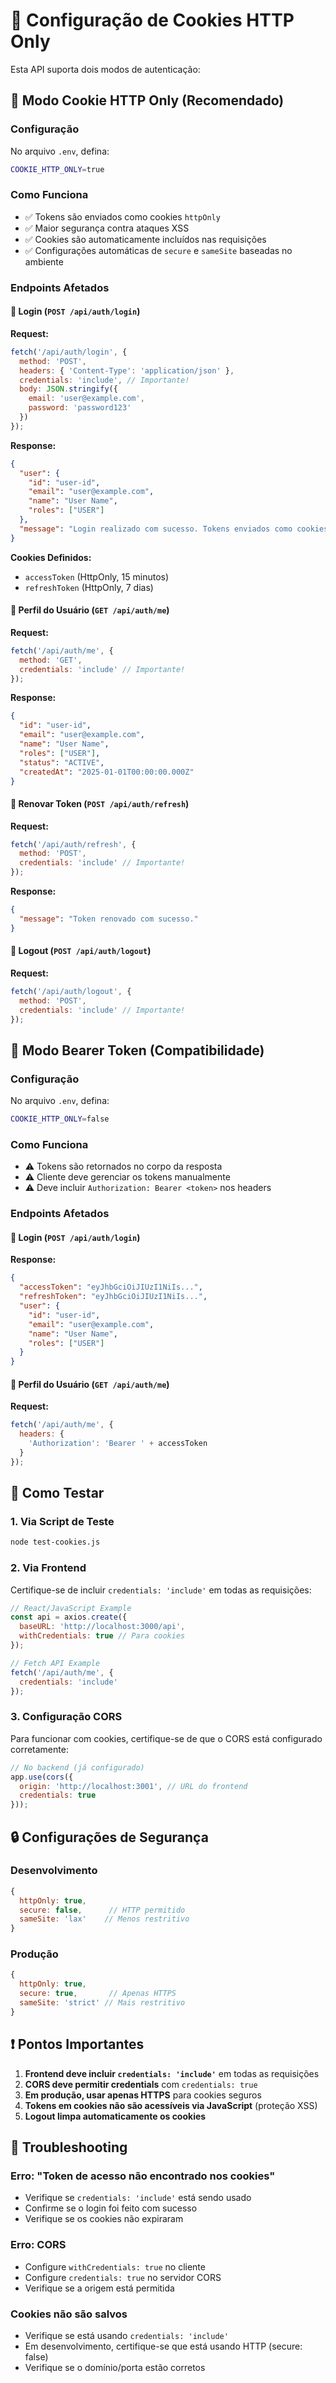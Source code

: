 # 🍪 Configuração de Cookies HTTP Only

Esta API suporta dois modos de autenticação:

## 🔐 Modo Cookie HTTP Only (Recomendado)

### Configuração
No arquivo `.env`, defina:
```bash
COOKIE_HTTP_ONLY=true
```

### Como Funciona
- ✅ Tokens são enviados como cookies `httpOnly`
- ✅ Maior segurança contra ataques XSS
- ✅ Cookies são automaticamente incluídos nas requisições
- ✅ Configurações automáticas de `secure` e `sameSite` baseadas no ambiente

### Endpoints Afetados

#### 🔑 Login (`POST /api/auth/login`)
**Request:**
```javascript
fetch('/api/auth/login', {
  method: 'POST',
  headers: { 'Content-Type': 'application/json' },
  credentials: 'include', // Importante!
  body: JSON.stringify({
    email: 'user@example.com',
    password: 'password123'
  })
});
```

**Response:**
```json
{
  "user": {
    "id": "user-id",
    "email": "user@example.com",
    "name": "User Name",
    "roles": ["USER"]
  },
  "message": "Login realizado com sucesso. Tokens enviados como cookies HTTP Only."
}
```

**Cookies Definidos:**
- `accessToken` (HttpOnly, 15 minutos)
- `refreshToken` (HttpOnly, 7 dias)

#### 👤 Perfil do Usuário (`GET /api/auth/me`)
**Request:**
```javascript
fetch('/api/auth/me', {
  method: 'GET',
  credentials: 'include' // Importante!
});
```

**Response:**
```json
{
  "id": "user-id",
  "email": "user@example.com",
  "name": "User Name",
  "roles": ["USER"],
  "status": "ACTIVE",
  "createdAt": "2025-01-01T00:00:00.000Z"
}
```

#### 🔄 Renovar Token (`POST /api/auth/refresh`)
**Request:**
```javascript
fetch('/api/auth/refresh', {
  method: 'POST',
  credentials: 'include' // Importante!
});
```

**Response:**
```json
{
  "message": "Token renovado com sucesso."
}
```

#### 🚪 Logout (`POST /api/auth/logout`)
**Request:**
```javascript
fetch('/api/auth/logout', {
  method: 'POST',
  credentials: 'include' // Importante!
});
```

## 🔑 Modo Bearer Token (Compatibilidade)

### Configuração
No arquivo `.env`, defina:
```bash
COOKIE_HTTP_ONLY=false
```

### Como Funciona
- ⚠️ Tokens são retornados no corpo da resposta
- ⚠️ Cliente deve gerenciar os tokens manualmente
- ⚠️ Deve incluir `Authorization: Bearer <token>` nos headers

### Endpoints Afetados

#### 🔑 Login (`POST /api/auth/login`)
**Response:**
```json
{
  "accessToken": "eyJhbGciOiJIUzI1NiIs...",
  "refreshToken": "eyJhbGciOiJIUzI1NiIs...",
  "user": {
    "id": "user-id",
    "email": "user@example.com",
    "name": "User Name",
    "roles": ["USER"]
  }
}
```

#### 👤 Perfil do Usuário (`GET /api/auth/me`)
**Request:**
```javascript
fetch('/api/auth/me', {
  headers: {
    'Authorization': 'Bearer ' + accessToken
  }
});
```

## 🧪 Como Testar

### 1. Via Script de Teste
```bash
node test-cookies.js
```

### 2. Via Frontend
Certifique-se de incluir `credentials: 'include'` em todas as requisições:

```javascript
// React/JavaScript Example
const api = axios.create({
  baseURL: 'http://localhost:3000/api',
  withCredentials: true // Para cookies
});

// Fetch API Example
fetch('/api/auth/me', {
  credentials: 'include'
});
```

### 3. Configuração CORS
Para funcionar com cookies, certifique-se de que o CORS está configurado corretamente:

```javascript
// No backend (já configurado)
app.use(cors({
  origin: 'http://localhost:3001', // URL do frontend
  credentials: true
}));
```

## 🔒 Configurações de Segurança

### Desenvolvimento
```javascript
{
  httpOnly: true,
  secure: false,      // HTTP permitido
  sameSite: 'lax'    // Menos restritivo
}
```

### Produção
```javascript
{
  httpOnly: true,
  secure: true,       // Apenas HTTPS
  sameSite: 'strict' // Mais restritivo
}
```

## ❗ Pontos Importantes

1. **Frontend deve incluir `credentials: 'include'`** em todas as requisições
2. **CORS deve permitir credentials** com `credentials: true`
3. **Em produção, usar apenas HTTPS** para cookies seguros
4. **Tokens em cookies não são acessíveis via JavaScript** (proteção XSS)
5. **Logout limpa automaticamente os cookies**

## 🐛 Troubleshooting

### Erro: "Token de acesso não encontrado nos cookies"
- Verifique se `credentials: 'include'` está sendo usado
- Confirme se o login foi feito com sucesso
- Verifique se os cookies não expiraram

### Erro: CORS
- Configure `withCredentials: true` no cliente
- Configure `credentials: true` no servidor CORS
- Verifique se a origem está permitida

### Cookies não são salvos
- Verifique se está usando `credentials: 'include'`
- Em desenvolvimento, certifique-se que está usando HTTP (secure: false)
- Verifique se o domínio/porta estão corretos
